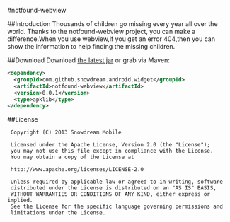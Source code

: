 #notfound-webview

##Introduction
Thousands of children go missing every year all over the world. Thanks to the notfound-webview project, you can make a difference.When you use webview,if you get an error 404,then you can show the information to help finding the missing children.


##Download
Download [the latest jar][1] or grab via Maven:

```xml
<dependency>
  <groupId>com.github.snowdream.android.widget</groupId>
  <artifactId>notfound-webview</artifactId>
  <version>0.0.1</version>
  <type>apklib</type>
</dependency>
```

##License
```
 Copyright (C) 2013 Snowdream Mobile
  
 Licensed under the Apache License, Version 2.0 (the "License");
 you may not use this file except in compliance with the License.
 You may obtain a copy of the License at
  
 http://www.apache.org/licenses/LICENSE-2.0
  
 Unless required by applicable law or agreed to in writing, software
 distributed under the License is distributed on an "AS IS" BASIS,
 WITHOUT WARRANTIES OR CONDITIONS OF ANY KIND, either express or implied.
 See the License for the specific language governing permissions and
 limitations under the License.
```

[1]:https://oss.sonatype.org/content/groups/public/com/github/snowdream/android/widget/notfound-webview/0.0.1/notfound-webview-0.0.1.jar